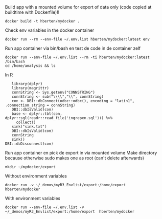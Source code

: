 Build app with a mounted volume for export of data only (code copied at buildtime with Dockerfile)!!
```
docker build -t hberten/mydocker .
```

Check env variables in the docker container
```
docker run --rm --env-file ~/.env.list hberten/mydocker:latest env
```

Run app container via bin/bash en test de code in de container zelf
```
docker run --env-file ~/.env.list --rm -ti hberten/mydocker:latest /bin/bash
cd /home/analysis && ls
```
In R
```
   library(dplyr)
   library(magrittr)
   connString <- Sys.getenv("CONNSTRING")
   connString <- sub("\\\\","\\", connString)
   con <- DBI::dbConnect(odbc::odbc(), encoding = "latin1", .connection_string = connString) 
   DBI::dbIsValid(con)
   base <- dplyr::tbl(con, dplyr::sql(readr::read_file('ingrepen.sql'))) %>% 
     collect() 
   sink("sink.txt")
   DBI::dbIsValid(con)
   connString    
   sink()
DBI::dbDisconnect(con)
```


Run app container en pick de export in via mounted volume
Make directory because otherwise sudo makes one as root (can't delete afterwards)
```
mkdir ~/mydocker/export
```

Without environment variables
```
docker run -v ~/_demos/myR3_Envlist/export:/home/export  hberten/mydocker
```
With environment variables
```
docker run --env-file ~/.env.list -v ~/_demos/myR3_Envlist/export:/home/export  hberten/mydocker
```

